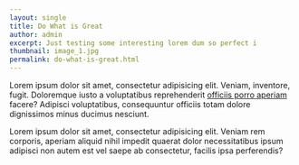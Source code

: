 ```yaml
---
layout: single
title: Do What is Great
author: admin
excerpt: Just testing some interesting lorem dum so perfect i
thumbnail: image_1.jpg
permalink: do-what-is-great.html
---
```


Lorem ipsum dolor sit amet, consectetur adipisicing elit. Veniam, inventore, fugit. Doloremque iusto a voluptatibus reprehenderit <a href="#">officiis porro aperiam</a> facere? Adipisci voluptatibus, consequuntur officiis totam dolore dignissimos minus ducimus nesciunt.

Lorem ipsum dolor sit amet, consectetur adipisicing elit. Veniam rem corporis, aperiam aliquid nihil impedit quaerat dolor necessitatibus ipsum adipisci non autem est vel saepe ab consectetur, facilis ipsa perferendis?